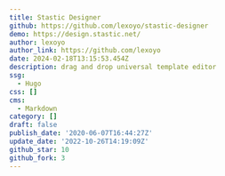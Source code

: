 ```yaml
---
title: Stastic Designer
github: https://github.com/lexoyo/stastic-designer
demo: https://design.stastic.net/
author: lexoyo
author_link: https://github.com/lexoyo
date: 2024-02-18T13:15:53.454Z
description: drag and drop universal template editor
ssg:
  - Hugo
css: []
cms:
  - Markdown
category: []
draft: false
publish_date: '2020-06-07T16:44:27Z'
update_date: '2022-10-26T14:19:09Z'
github_star: 10
github_fork: 3
---
```


